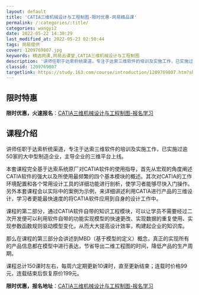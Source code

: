 ```yaml
---
layout: default
title: 'CATIA三维机械设计与工程制图-限时优惠-网易精品课'
permalink: /:categories/:title/
categories: wangyi2
date: 2022-05-22 14:30:29
last_modified_at: 2022-05-23 02:50:44
tags: 网易提供
cover: 1209769807.jpg
keywords: 精选网课,网易云课堂,CATIA三维机械设计与工程制图
description: '讲师任职于达索析统渠道，专注于达索三维软件的培训及实施工作，已实施过逾50家的大中型制造企业，主导企业的三维平台上线。本'
classid: 1209769807
targetlink: https://study.163.com/course/introduction/1209769807.htm?share=1&shareId=1025206652&utm_campaign=share&utm_medium=iphoneShare&utm_source=&utm_u=1025206652
---
```


## 限时特惠

**限时优惠，火速报名**：[CATIA三维机械设计与工程制图-报名学习](https://study.163.com/course/introduction/1209769807.htm?share=1&shareId=1025206652&utm_campaign=share&utm_medium=iphoneShare&utm_source=&utm_u=1025206652)

## 课程介绍

讲师任职于达索析统渠道，专注于达索三维软件的培训及实施工作，已实施过逾50家的大中型制造企业，主导企业的三维平台上线。

本套课程完全基于达索系统原厂对CATIA软件的使用指导，首先从宏观的角度阐述CATIA软件的强大以及所使用最频繁的四个基本模块的概述。其次对CATIA的工作环境配置和各个常用设计工具的详细功能进行剖析，使学习者能够尽快入门操作。另外本套课程会以实际中的案例为示例，来详细讲述利用CATIA进行产品的三维设计，学习者更能最快速度的将CATIA软件应用到自身的设计工作中。

课程的第二部分，通过CATIA软件自带的知识工程模块，可以让学员不需要经过二次开发便可以利用软件自带的功能实现模型的快速更改、实现数据的重复使用、实现参数函数规则驱动模型变化，从而大大提高设计效率，构建起企业的知识库。

那么在课程的第三部分会讲述到MBD（基于模型的定义）概念，真正的实现所有的产品信息都在模型中进行表达，节省导出二维工程图的时间，降低产品的生产周期。

课程总计150课时左右，每周六定期更新10课时，直至更新结束；连载时价格99元，连载结束后恢复原价199元。

**限时优惠，报名地址**：[CATIA三维机械设计与工程制图-报名学习](https://study.163.com/course/introduction/1209769807.htm?share=1&shareId=1025206652&utm_campaign=share&utm_medium=iphoneShare&utm_source=&utm_u=1025206652)

